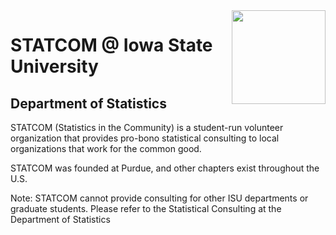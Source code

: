 <img src="https://isu-statcom.netlify.app/img/statcom_logo.png" width="150" height="150" align="right"/>

# STATCOM @ Iowa State University
## Department of Statistics

STATCOM (Statistics in the Community) is a student-run volunteer organization that provides pro-bono statistical consulting to local organizations that work for the common good.

STATCOM was founded at Purdue, and other chapters exist throughout the U.S.

Note: STATCOM cannot provide consulting for other ISU departments or graduate students. Please refer to the Statistical Consulting at the Department of Statistics
